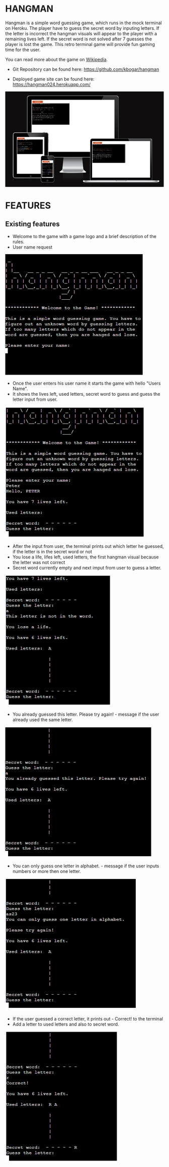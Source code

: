# HANGMAN
Hangman is a simple word guessing game, which runs in the mock terminal on Heroku. The player have to guess the secret word by inputing letters. If the letter is incorrect the hangman visuals will appear to the player with a remaining lives left. If the secret word is not solved after 7 guesses the player is lost the game. This retro terminal game will provide fun gaming time for the user. 

You can read more about the game on [Wikipedia](https://en.wikipedia.org/wiki/Hangman_(game)).

* Git Repository can be found here: https://github.com/kbogar/hangman

* Deployed game site can be found here: https://hangman024.herokuapp.com/

![](/assets/images/screenshot.png)

# FEATURES
## Existing features
* Welcome to the game with a game logo and a brief description of the rules.
* User name request

![](/assets/images/hangman1.png)

* Once the user enters his user name it starts the game with hello "Users Name".
* It shows the lives left, used letters, secret word to guess and guess the letter input from user.

![](/assets/images/hangman2.png)

* After the input from user, the terminal prints out which letter he guessed, if the letter is in the secret word or not
* You lose a life, lifes left, used letters, the first hangman visual because the letter was not correct
* Secret word currently empty and next imput from user to guess a letter.

![](/assets/images/hangman3.png)

* You already guessed this letter. Please try again! - message if the user already used the same letter.

![](/assets/images/hangman4.png)

* You can only guess one letter in alphabet. - message if the user inputs numbers or more then one letter.

![](/assets/images/hangman5.png)

* If the user guessed a correct letter, it prints out - Correct! to the terminal
* Add a letter to used letters and also to secret word. 

![](/assets/images/hangman6.png)